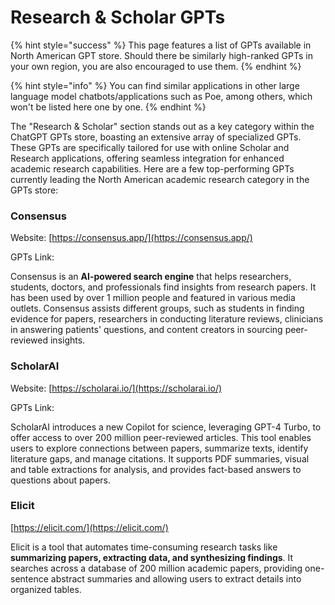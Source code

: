 # Research & Scholar GPTs

{% hint style="success" %}
This page features a list of GPTs available in North American GPT store. Should there be similarly high-ranked GPTs in your own region, you are also encouraged to use them.
{% endhint %}

{% hint style="info" %}
You can find similar applications in other large language model chatbots/applications such as Poe, among others, which won't be listed here one by one.
{% endhint %}

The "Research & Scholar" section stands out as a key category within the ChatGPT GPTs store, boasting an extensive array of specialized GPTs. These GPTs are specifically tailored for use with online Scholar and Research applications, offering seamless integration for enhanced academic research capabilities. Here are a few top-performing GPTs currently leading the North American academic research category in the GPTs store:



### Consensus

Website: [https://consensus.app/](https://consensus.app/)

GPTs Link:&#x20;

Consensus is an **AI-powered search engine** that helps researchers, students, doctors, and professionals find insights from research papers. It has been used by over 1 million people and featured in various media outlets. Consensus assists different groups, such as students in finding evidence for papers, researchers in conducting literature reviews, clinicians in answering patients' questions, and content creators in sourcing peer-reviewed insights.&#x20;

### ScholarAI

Website: [https://scholarai.io/](https://scholarai.io/)

GPTs Link:

ScholarAI introduces a new Copilot for science, leveraging GPT-4 Turbo, to offer access to over 200 million peer-reviewed articles. This tool enables users to explore connections between papers, summarize texts, identify literature gaps, and manage citations. It supports PDF summaries, visual and table extractions for analysis, and provides fact-based answers to questions about papers.&#x20;



### Elicit

[https://elicit.com/](https://elicit.com/)

Elicit is a tool that automates time-consuming research tasks like **summarizing papers, extracting data, and synthesizing findings**. It searches across a database of 200 million academic papers, providing one-sentence abstract summaries and allowing users to extract details into organized tables.&#x20;











